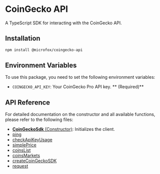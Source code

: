 # CoinGecko API

A TypeScript SDK for interacting with the CoinGecko API.

## Installation

```bash
npm install @microfox/coingecko-api
```

## Environment Variables

To use this package, you need to set the following environment variables:

- `COINGECKO_API_KEY`: Your CoinGecko Pro API key. ** (Required)**

## API Reference

For detailed documentation on the constructor and all available functions, please refer to the following files:

- [**CoinGeckoSdk** (Constructor)](./docs/CoinGeckoSdk.md): Initializes the client.
- [ping](./docs/ping.md)
- [checkApiKeyUsage](./docs/checkApiKeyUsage.md)
- [simplePrice](./docs/simplePrice.md)
- [coinsList](./docs/coinsList.md)
- [coinsMarkets](./docs/coinsMarkets.md)
- [createCoinGeckoSDK](./docs/createCoinGeckoSDK.md)
- [request](./docs/request.md)

